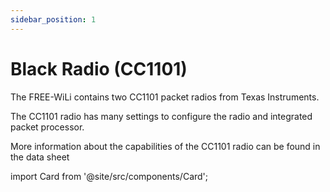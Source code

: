 ```yaml
---
sidebar_position: 1
---
```


# Black Radio (CC1101)

The FREE-WiLi contains two CC1101 packet radios from Texas Instruments.

The CC1101 radio has many settings to configure the radio and integrated packet processor.

More information about the capabilities of the CC1101 radio can be found in the data sheet

import Card from '@site/src/components/Card';

<Card 
  title="CC1101"
  description=""
  link="https://www.ti.com/product/CC1101" 
  imageUrl="/img/texas.png"
/>